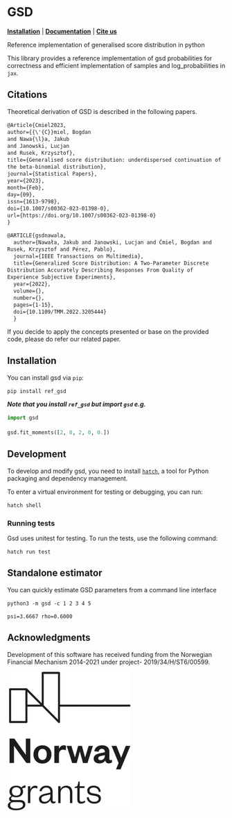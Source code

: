 # GSD

[**Installation**](#installation)
| [**Documentation**](https://gsd-authors.github.io/gsd)
| [**Cite us**](#citeus)

Reference implementation of generalised score distribution in python

This library provides a reference implementation of gsd probabilities for correctness and efficient implementation of samples and log_probabilities in `jax`.

## Citations<a id="citeus"></a>

Theoretical derivation of GSD is described in the following papers.

```
@Article{Cmiel2023,
author={{\'{C}}miel, Bogdan
and Nawa{\l}a, Jakub
and Janowski, Lucjan
and Rusek, Krzysztof},
title={Generalised score distribution: underdispersed continuation of the beta-binomial distribution},
journal={Statistical Papers},
year={2023},
month={Feb},
day={09},
issn={1613-9798},
doi={10.1007/s00362-023-01398-0},
url={https://doi.org/10.1007/s00362-023-01398-0}
}

```

```
@ARTICLE{gsdnawala,
  author={Nawała, Jakub and Janowski, Lucjan and Ćmiel, Bogdan and Rusek, Krzysztof and Pérez, Pablo},
  journal={IEEE Transactions on Multimedia}, 
  title={Generalized Score Distribution: A Two-Parameter Discrete Distribution Accurately Describing Responses From Quality of Experience Subjective Experiments}, 
  year={2022},
  volume={},
  number={},
  pages={1-15},
  doi={10.1109/TMM.2022.3205444}
  }
```

If you decide to apply the concepts presented or base on the provided code, please do refer our related paper.

## Installation<a id="installation"></a>

You can install gsd via `pip`:

```bash
pip install ref_gsd
```

***Note that you install `ref_gsd` but import `gsd` e.g.***

```python
import gsd

gsd.fit_moments([2, 8, 2, 0, 0.])
```

## Development

To develop and modify gsd, you need to install
[`hatch`]([https://hatch.pypa.io](https://hatch.pypa.io)), a tool for Python packaging and
dependency management.

To  enter a virtual environment for testing or debugging, you can run:

```bash
hatch shell
```

### Running tests

Gsd uses unitest for testing. To run the tests, use the following command:

```
hatch run test 
```

## Standalone estimator

You can quickly estimate GSD parameters from a command line interface

```shell
python3 -m gsd -c 1 2 3 4 5
```

    psi=3.6667 rho=0.6000

## Acknowledgments

Development of this software has received funding from the Norwegian Financial Mechanism 2014-2021 under project-
2019/34/H/ST6/00599.

![Norway grants](docs/static/images/Norway_grants.png)